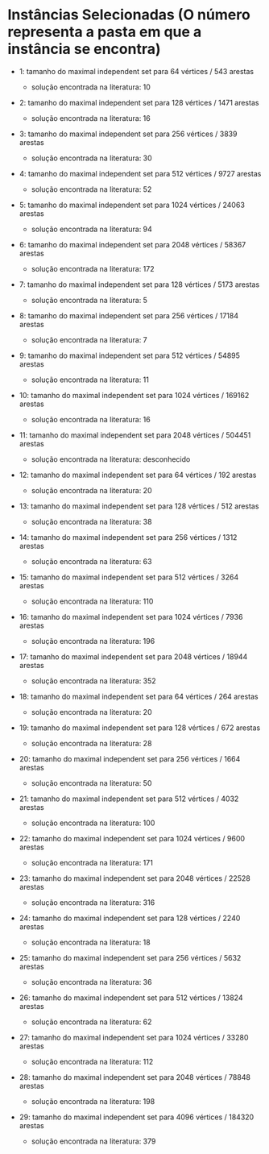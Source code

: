 # Instâncias Selecionadas (O número representa a pasta em que a instância se encontra)
- 1: tamanho do maximal independent set para 64 vértices / 543 arestas
    - solução encontrada na literatura: 10

- 2: tamanho do maximal independent set para 128 vértices / 1471 arestas
    - solução encontrada na literatura: 16

- 3: tamanho do maximal independent set para 256 vértices / 3839 arestas
    - solução encontrada na literatura: 30

- 4: tamanho do maximal independent set para 512 vértices / 9727 arestas
    - solução encontrada na literatura: 52

- 5: tamanho do maximal independent set para 1024 vértices / 24063 arestas
    - solução encontrada na literatura: 94

- 6: tamanho do maximal independent set para 2048 vértices / 58367 arestas
    - solução encontrada na literatura: 172

- 7: tamanho do maximal independent set para 128 vértices / 5173 arestas
    - solução encontrada na literatura: 5

- 8: tamanho do maximal independent set para 256 vértices / 17184 arestas
    - solução encontrada na literatura: 7

- 9: tamanho do maximal independent set para 512 vértices / 54895 arestas
    - solução encontrada na literatura: 11

- 10: tamanho do maximal independent set para 1024 vértices / 169162 arestas
    - solução encontrada na literatura: 16

- 11: tamanho do maximal independent set para 2048 vértices / 504451 arestas
    - solução encontrada na literatura: desconhecido

- 12: tamanho do maximal independent set para 64 vértices / 192 arestas
    - solução encontrada na literatura: 20

- 13: tamanho do maximal independent set para 128 vértices / 512 arestas
    - solução encontrada na literatura: 38

- 14: tamanho do maximal independent set para 256 vértices / 1312 arestas
    - solução encontrada na literatura: 63

- 15: tamanho do maximal independent set para 512 vértices / 3264 arestas
    - solução encontrada na literatura: 110

- 16: tamanho do maximal independent set para 1024 vértices / 7936 arestas
    - solução encontrada na literatura: 196

- 17: tamanho do maximal independent set para 2048 vértices / 18944 arestas
    - solução encontrada na literatura: 352

- 18: tamanho do maximal independent set para 64 vértices / 264 arestas
    - solução encontrada na literatura: 20

- 19: tamanho do maximal independent set para 128 vértices / 672 arestas
    - solução encontrada na literatura: 28

- 20: tamanho do maximal independent set para 256 vértices / 1664 arestas
    - solução encontrada na literatura: 50

- 21: tamanho do maximal independent set para 512 vértices / 4032 arestas
    - solução encontrada na literatura: 100

- 22: tamanho do maximal independent set para 1024 vértices / 9600 arestas
    - solução encontrada na literatura: 171

- 23: tamanho do maximal independent set para 2048 vértices / 22528 arestas
    - solução encontrada na literatura: 316

- 24: tamanho do maximal independent set para 128 vértices / 2240 arestas
    - solução encontrada na literatura: 18

- 25: tamanho do maximal independent set para 256 vértices / 5632 arestas
    - solução encontrada na literatura: 36

- 26: tamanho do maximal independent set para 512 vértices / 13824 arestas
    - solução encontrada na literatura: 62

- 27: tamanho do maximal independent set para 1024 vértices / 33280 arestas
    - solução encontrada na literatura: 112

- 28: tamanho do maximal independent set para 2048 vértices / 78848 arestas
    - solução encontrada na literatura: 198

- 29: tamanho do maximal independent set para 4096 vértices / 184320 arestas
    - solução encontrada na literatura: 379
